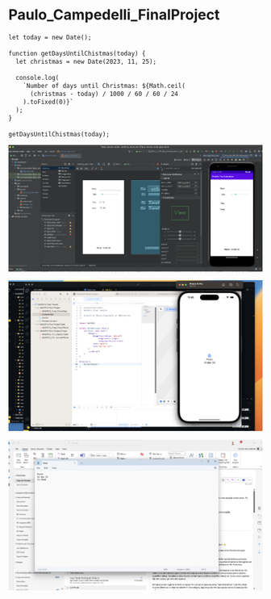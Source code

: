 # Paulo_Campedelli_FinalProject

```
let today = new Date();

function getDaysUntilChistmas(today) {
  let christmas = new Date(2023, 11, 25);

  console.log(
    `Number of days until Christmas: ${Math.ceil(
      (christmas - today) / 1000 / 60 / 60 / 24
    ).toFixed(0)}`
  );
}

getDaysUntilChistmas(today);
```

![Android](./images/android.png)

![iOS](./images/ios.png)

![Notepad](/images/notepad.png)
